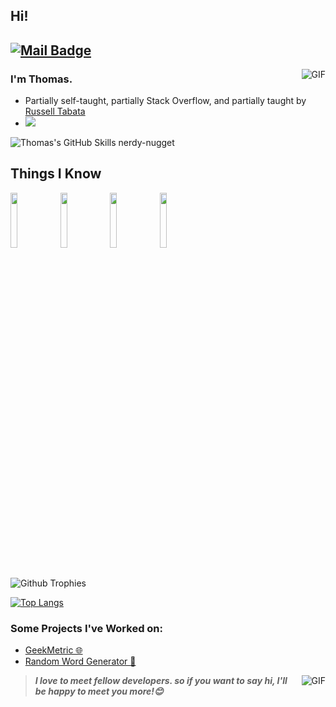 ## Hi!

[![Mail Badge](https://img.shields.io/badge/-tdlauder07@gmail.com-c14438?style=flat&logo=Gmail&logoColor=white&link=mailto:tdlauder07@gmail.com)](mailto:tdlauder07@gmail.com)
---
<img align="right" alt="GIF" src="https://i.gifer.com/6jdy.gif" />


### I'm Thomas.

- Partially self-taught, partially Stack Overflow, and partially taught by [Russell Tabata](https://github.com/parzival129)
- ![](https://komarev.com/ghpvc/?username=nerdy-nugget&color=red)

![Thomas's GitHub Skills](https://github-readme-stats.vercel.app/api?username=nerdy-nugget&count_private=true&include_all_commits=true&theme=radical&show_icons=true)
nerdy-nugget

## Things I Know


  <code><img width="15%" src="https://www.vectorlogo.zone/logos/javascript/javascript-ar21.svg"></code>
  <code><img width="15%" src="https://www.vectorlogo.zone/logos/python/python-ar21.svg"></code>
  <code><img width="15%" src="https://www.vectorlogo.zone/logos/w3_html5/w3_html5-ar21.svg"></code>
  <code><img width="15%" src="https://www.vectorlogo.zone/logos/firebase/firebase-ar21.svg"></code>
 <br />
  <br />


![Github Trophies](https://github-profile-trophy.vercel.app/?username=nerdy-nugget&theme=darkhub)

[![Top Langs](https://github-readme-stats.vercel.app/api/top-langs/?username=nerdy-nugget&theme=radical&layout=compact&hide=assembly)](https://github.com/anuraghazra/github-readme-stats)

### Some Projects I've Worked on:
- [GeekMetric 🌐](https://github.com/geekmetric/geekmetric)
- [Random Word Generator 📝](https://github.com/nerdy-nugget/random-word-generator)

<img align="right" alt="GIF" src="https://i.pinimg.com/originals/0e/79/8f/0e798f91138755ce7386df586f6feb3b.gif" />

> ***I love to meet fellow developers. so if you want to say hi, I'll be happy to meet you more!😊***
